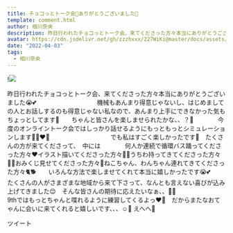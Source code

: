 ```yaml
---
title: チョコっとトーク会🍫ありがとうございました🎀
template: comment.html
author: 相川奈央
description: 昨日行われたチョコっとトーク会、来てくださった方々本当にありがとうございました😭💕　　　　　　　　　　機械もあんまり得意じゃないし、はじめましての人とお話しするのも得意じゃない私なので、あんまり上手...
avatar: https://cdn.jsdelivr.net/gh/zzzhxxx/227WiKi@master/docs/assets/photo/avatar/nao.jpg
date: "2022-04-03"
tags:
  - 相川奈央
---
```


!![](https://cdn.jsdelivr.net/gh/227WiKi/227WiKi-image@master/blog-image/nao-2022-04-03_1.jpg)


昨日行われたチョコっとトーク会、来てくださった方々本当にありがとうございました😭💕　　　　　　　　　　機械もあんまり得意じゃないし、はじめましての人とお話しするのも得意じゃない私なので、あんまり上手にできなかった気もちょっとしてます🥺　　ちゃんと皆さんを楽しませられたかな、、？🥲　　　　今度のオンライントーク会ではしっかり話せるようにもっともっとシミュレーションします💪🏻❤️‍🔥　　　　　　　　　　でも私はすごく楽しかったです🥰　たくさんの方が来てくださって、　中には　　　　何人か連続で循環バス踊ってくださった方々❤️イラスト描いてくださった方々✍🏻うちわ持ってきてくださった方々👩🏻おみくじ見せてくださった方々🥠ねこちゃん、わんちゃん連れてきてくださった方々🐈🐕　　いろんな方法で楽しませてくれて本当に嬉しかったです😭💕　　　　　　　　　　　　　　たくさんの人がさまざまな地域から来て下さって、なんとも言えない喜びが込み上げてきました😌　そんな皆さんの期待に応えたいなぁ、、🥺🥺　　　　　　　9thではもっとちゃんと喋れるように練習してくるよっ❤️‍🔥　だからまたなおてゃんに会いに来てくれると嬉しいです、、、☺️💓 えへへ🙈　


ツイート



